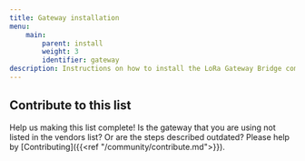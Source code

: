```yaml
---
title: Gateway installation
menu:
    main:
        parent: install
        weight: 3
        identifier: gateway
description: Instructions on how to install the LoRa Gateway Bridge component on the gateway itself.
---
```


## Contribute to this list

Help us making this list complete! Is the gateway that you are using not
listed in the vendors list? Or are the steps described outdated?
Please help by [Contributing]({{<ref "/community/contribute.md">}}).
